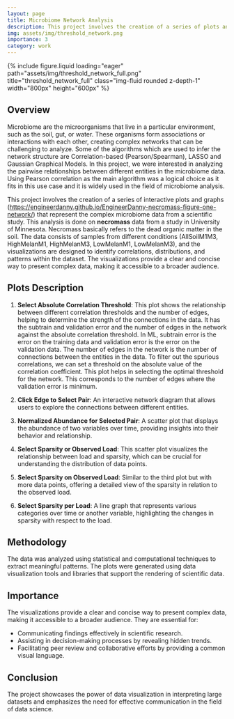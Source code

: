 ```yaml
---
layout: page
title: Microbiome Network Analysis
description: This project involves the creation of a series of plots and graphs that represent the complex microbiome data from a scientific study.
img: assets/img/threshold_network.png
importance: 3
category: work
---
```


<div class="row">
    <div class="col-sm mt-3 mt-md-0">
        {% include figure.liquid loading="eager" path="assets/img/threshold_network_full.png" title="threshold_network_full" class="img-fluid rounded z-depth-1" width="800px" height="600px" %}
    </div>
</div>

## Overview
Microbiome are the microorganisms that live in a particular environment, such as the soil, gut, or water. 
These organisms form associations or interactions with each other, creating complex networks that can be challenging to analyze.
Some of the algorithms which are used to infer the network structure are Correlation-based (Pearson/Spearman), LASSO and Gaussian Graphical Models.
In this project, we were interested in analyzing the pairwise relationships between different entities in the microbiome data.
Using Pearson correlation as the main algorithm was a logical choice as it fits in this use case and it is widely used in the field of microbiome analysis.

This project involves the creation of a series of interactive plots and graphs (https://engineerdanny.github.io/EngineerDanny-necromass-figure-one-network/) that represent the complex microbiome data from a scientific study.
This analysis is done on **necromass** data from a study in University of Minnesota.
Necromass basically refers to the dead organic matter in the soil.
The data consists of samples from different conditions (AllSoilM1M3, HighMelanM1, HighMelanM3, LowMelanM1, LowMelanM3), and the visualizations are designed to identify correlations, distributions, and patterns within the dataset.
The visualizations provide a clear and concise way to present complex data, making it accessible to a broader audience.

## Plots Description
1. **Select Absolute Correlation Threshold**: This plot shows the relationship between different correlation thresholds and the number of edges, helping to determine the strength of the connections in the data.
It has the subtrain and validation error and the number of edges in the network against the absolute correlation threshold.
In ML, subtrain error is the error on the training data and validation error is the error on the validation data.
The number of edges in the network is the number of connections between the entities in the data.
To filter out the spurious correlations, we can set a threshold on the absolute value of the correlation coefficient.
This plot helps in selecting the optimal threshold for the network.
This corresponds to the number of edges where the validation error is minimum.


2. **Click Edge to Select Pair**: An interactive network diagram that allows users to explore the connections between different entities.
3. **Normalized Abundance for Selected Pair**: A scatter plot that displays the abundance of two variables over time, providing insights into their behavior and relationship.
4. **Select Sparsity or Observed Load**: This scatter plot visualizes the relationship between load and sparsity, which can be crucial for understanding the distribution of data points.
5. **Select Sparsity on Observed Load**: Similar to the third plot but with more data points, offering a detailed view of the sparsity in relation to the observed load.
6. **Select Sparsity per Load**: A line graph that represents various categories over time or another variable, highlighting the changes in sparsity with respect to the load.

## Methodology
The data was analyzed using statistical and computational techniques to extract meaningful patterns. The plots were generated using data visualization tools and libraries that support the rendering of scientific data.

## Importance
The visualizations provide a clear and concise way to present complex data, making it accessible to a broader audience. They are essential for:
- Communicating findings effectively in scientific research.
- Assisting in decision-making processes by revealing hidden trends.
- Facilitating peer review and collaborative efforts by providing a common visual language.

## Conclusion
The project showcases the power of data visualization in interpreting large datasets and emphasizes the need for effective communication in the field of data science.

